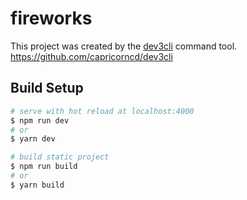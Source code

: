 # fireworks

This project was created by the <a href="https://github.com/capricorncd/dev3cli" target="_blank">dev3cli</a> command tool.
https://github.com/capricorncd/dev3cli

## Build Setup

```bash
# serve with hot reload at localhost:4000
$ npm run dev
# or
$ yarn dev

# build static project
$ npm run build
# or
$ yarn build
```